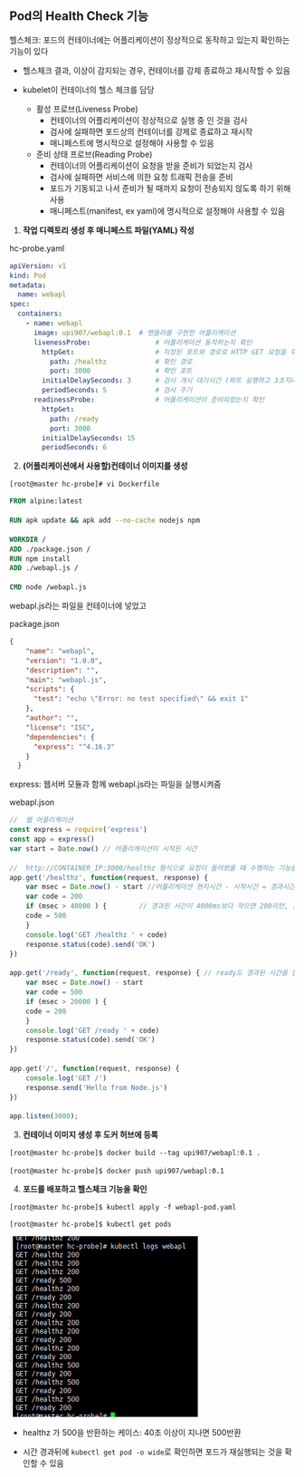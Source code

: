 ## Pod의 Health Check 기능

헬스체크: 포드의 컨테이너에는 어플리케이션이 정상적으로 동작하고 있는지 확인하는 기능이 있다

* 헬스체크 결과, 이상이 감지되는 경우, 컨테이너를 강제 종료하고 재시작할 수 있음

* kubelet이 컨테이너의 헬스 체크를 담당
  * 활성 프로브(Liveness Probe)
    * 컨테이너의 어플리케이션이 정상적으로 실행 중 인 것을 검사
    * 검사에 실패하면 포드상의 컨테이너를 강제로 종료하고 재시작
    * 매니페스트에 명시적으로 설정해야 사용할 수 있음
  * 준비 상태 프로브(Reading Probe)
    * 컨테이너의 어플리케이션이 요청을 받을 준비가 되었는지 검사
    * 검사에 실패하면 서비스에 의한 요청 트래픽 전송을 준비
    * 포드가 기동되고 나서 준비가 될 때까지 요청이 전송되지 않도록 하기 위해 사용
    * 매니페스트(manifest, ex yaml)에 명시적으로 설정해야 사용할 수 있음



1. **작업 디렉토리 생성 후 매니페스트 파일(YAML) 작성**

hc-probe.yaml

```yaml
apiVersion: v1
kind: Pod
metadata:
  name: webapl
spec:
  containers:
    - name: webapl
      image: upi907/webapl:0.1	# 핸들러를 구현한 어플리케이션
      livenessProbe:				# 어플리케이션 동작하는지 확인
        httpGet:					# 지정된 포트와 경로로 HTTP GET 요청을 주기적으로 실행
          path: /healthz			# 확인 경로
          port: 3000				# 확인 포트
        initialDelaySeconds: 3		# 검사 개시 대기시간 (파트 실행하고 3초지나면 해당 어플리케이션이 동작하는지 확인하는거야)
        periodSeconds: 5			# 검사 주기 
      readinessProbe:				# 어플리케이션이 준비되었는지 확인
        httpGet:					
          path: /ready
          port: 3000
        initialDelaySeconds: 15
        periodSeconds: 6

```



2. **(어플리케이션에서 사용할)컨테이너 이미지를 생성**

```
[root@master hc-probe]# vi Dockerfile
```

```dockerfile
FROM alpine:latest

RUN apk update && apk add --no-cache nodejs npm

WORKDIR /
ADD ./package.json /
RUN npm install
ADD ./webapl.js /

CMD node /webapl.js

```

webapl.js라는 파일을 컨테이너에 넣었고



package.json

```json
{
    "name": "webapl",
    "version": "1.0.0",
    "description": "",
    "main": "webapl.js",
    "scripts": {
      "test": "echo \"Error: no test specified\" && exit 1"
    },
    "author": "",
    "license": "ISC",
    "dependencies": {
      "express": "^4.16.3"
    }
  }
```

express: 웹서버 모듈과 함께 webapl.js라는 파일을 실행시켜줌



webapl.json

```js
//  웹 어플리케이션 
const express = require('express')
const app = express()
var start = Date.now() // 어플리케이션이 시작된 시간

//  http://CONTAINER_IP:3000/healthz 형식으로 요청이 들어왔을 때 수행하는 기능을 정의하는 함수
app.get('/healthz', function(request, response) {
    var msec = Date.now() - start //어플리케이션 현지시간 - 시작시간 = 경과시간
    var code = 200
    if (msec > 40000 ) {		// 경과된 시간이 4000ms보다 작으면 200리턴, 크면 응답코드로 500 반환
    code = 500
    }
    console.log('GET /healthz ' + code)
    response.status(code).send('OK')
})

app.get('/ready', function(request, response) { // ready도 경과된 시간을 봄
    var msec = Date.now() - start
    var code = 500
    if (msec > 20000 ) {
    code = 200
    }
    console.log('GET /ready ' + code)
    response.status(code).send('OK')
})

app.get('/', function(request, response) {
    console.log('GET /')
    response.send('Hello from Node.js')
})

app.listen(3000);

```



3. **컨테이너 이미지 생성 후 도커 허브에 등록**

```
[root@master hc-probe]$ docker build --tag upi907/webapl:0.1 .

[root@master hc-probe]$ docker push upi907/webapl:0.1 
```



4. **포드를 배포하고 헬스체크 기능을 확인**

```
[root@master hc-probe]$ kubectl apply -f webapl-pod.yaml
```

```
[root@master hc-probe]$ kubectl get pods
```



![image-20210223134628433](img/health_Check.assets/image-20210223134628433.png)

* healthz 가 500을 반환하는 케이스: 40초 이상이 지나면 500반환

* 시간 경과뒤에 `kubectl get pod -o wide`로 확인하면 포드가 재실행되는 것을 확인할 수 있음